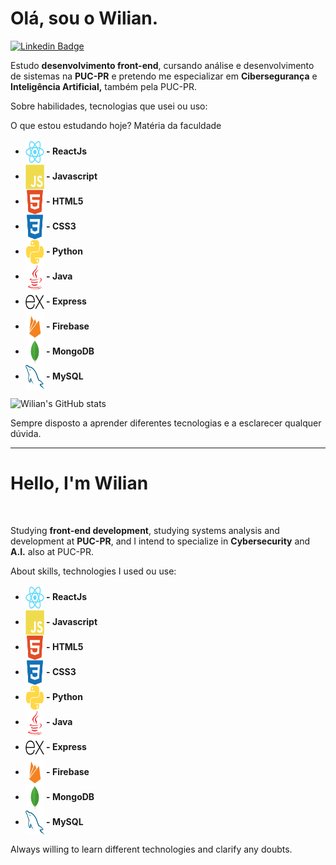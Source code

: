 <h1>Olá, sou o Wilian. </h1>

[![Linkedin Badge](https://img.shields.io/badge/-LinkedIn-blue?style=flat-square&logo=Linkedin&logoColor=white&link=https://www.linkedin.com/in/wilian-krinke-a640b7141/)](https://www.linkedin.com/in/wilian-krinke-a640b7141/)

<p>Estudo <strong>desenvolvimento front-end</strong>, cursando análise e desenvolvimento de sistemas na <strong>PUC-PR</strong> e pretendo me especializar em <strong>Cibersegurança</strong> e <strong>Inteligência Artificial,</strong> também pela PUC-PR.</p>
<p>Sobre habilidades, tecnologias que usei ou uso:</p>

<p>O que estou estudando hoje? Matéria da faculdade<p>

<ul>
  <li><img src="https://raw.githubusercontent.com/devicons/devicon/master/icons/react/react-original.svg" alt="react" align="center" height="40" width="30"></img><strong> - ReactJs</strong></li>
  <li><img src="https://raw.githubusercontent.com/devicons/devicon/master/icons/javascript/javascript-plain.svg" alt="js" align="center" height="40" width="30"></img><strong> - Javascript</strong></li>
  <li><img src="https://raw.githubusercontent.com/devicons/devicon/master/icons/html5/html5-plain.svg" alt="html5" align="center" height="40" width="30"></img><strong> - HTML5</strong></li>
  <li><img src="https://raw.githubusercontent.com/devicons/devicon/master/icons/css3/css3-plain.svg" alt="css3" align="center" height="40" width="30"></img><strong> - CSS3</strong></li>
  <li><img src="https://raw.githubusercontent.com/devicons/devicon/master/icons/python/python-plain.svg" alt="python" align="center" height="40" width="30"></img><strong> - Python</strong></li>
  <li><img src="https://raw.githubusercontent.com/devicons/devicon/master/icons/java/java-plain.svg" alt="java" align="center" height="40" width="30"></img><strong> - Java</strong></li>
  <li><img src="https://raw.githubusercontent.com/devicons/devicon/master/icons/express/express-original.svg" alt="express" align="center" height="40" width="30"></img><strong> - Express</strong></li>
  <li><img src="https://raw.githubusercontent.com/devicons/devicon/master/icons/firebase/firebase-plain.svg" alt="firebase" align="center" height="40" width="30"></img><strong> - Firebase</strong></li>
  <li><img src="https://raw.githubusercontent.com/devicons/devicon/master/icons/mongodb/mongodb-original.svg" alt="mongodb" align="center" height="40" width="30"></img><strong> - MongoDB</strong></li>
  <li><img src="https://raw.githubusercontent.com/devicons/devicon/master/icons/mysql/mysql-original.svg" alt="mysql" align="center" height="40" width="30"></img><strong> - MySQL</strong></li>
</ul>

![Wilian's GitHub stats](https://github-readme-stats.vercel.app/api?username=WilianKrinke&show_icons=true&theme=dark)

<p>Sempre disposto a aprender diferentes tecnologias e a esclarecer qualquer dúvida.</p>
<hr/>
<h1>Hello, I'm Wilian</h1>
<br/>
<p>Studying <strong>front-end development</strong>, studying systems analysis and development at <strong>PUC-PR</strong>, and I intend to specialize in <strong>Cybersecurity</strong> and <strong>A.I.</strong> also at PUC-PR.</p>
<p>About skills, technologies I used ou use:</p>
<ul>
  <li><img src="https://raw.githubusercontent.com/devicons/devicon/master/icons/react/react-original.svg" alt="react" align="center" height="40" width="30"></img><strong> - ReactJs</strong></li>
  <li><img src="https://raw.githubusercontent.com/devicons/devicon/master/icons/javascript/javascript-plain.svg" alt="js" align="center" height="40" width="30"></img><strong> - Javascript</strong></li>
  <li><img src="https://raw.githubusercontent.com/devicons/devicon/master/icons/html5/html5-plain.svg" alt="html5" align="center" height="40" width="30"></img><strong> - HTML5</strong></li>
  <li><img src="https://raw.githubusercontent.com/devicons/devicon/master/icons/css3/css3-plain.svg" alt="css3" align="center" height="40" width="30"></img><strong> - CSS3</strong></li>
  <li><img src="https://raw.githubusercontent.com/devicons/devicon/master/icons/python/python-plain.svg" alt="python" align="center" height="40" width="30"></img><strong> - Python</strong></li>
  <li><img src="https://raw.githubusercontent.com/devicons/devicon/master/icons/java/java-plain.svg" alt="java" align="center" height="40" width="30"></img><strong> - Java</strong></li>
  <li><img src="https://raw.githubusercontent.com/devicons/devicon/master/icons/express/express-original.svg" alt="express" align="center" height="40" width="30"></img><strong> - Express</strong></li>
  <li><img src="https://raw.githubusercontent.com/devicons/devicon/master/icons/firebase/firebase-plain.svg" alt="firebase" align="center" height="40" width="30"></img><strong> - Firebase</strong></li>
  <li><img src="https://raw.githubusercontent.com/devicons/devicon/master/icons/mongodb/mongodb-original.svg" alt="mongodb" align="center" height="40" width="30"></img><strong> - MongoDB</strong></li>
  <li><img src="https://raw.githubusercontent.com/devicons/devicon/master/icons/mysql/mysql-original.svg" alt="mysql" align="center" height="40" width="30"></img><strong> - MySQL</strong></li>
</ul>
<p>Always willing to learn different technologies and clarify any doubts.</p>
